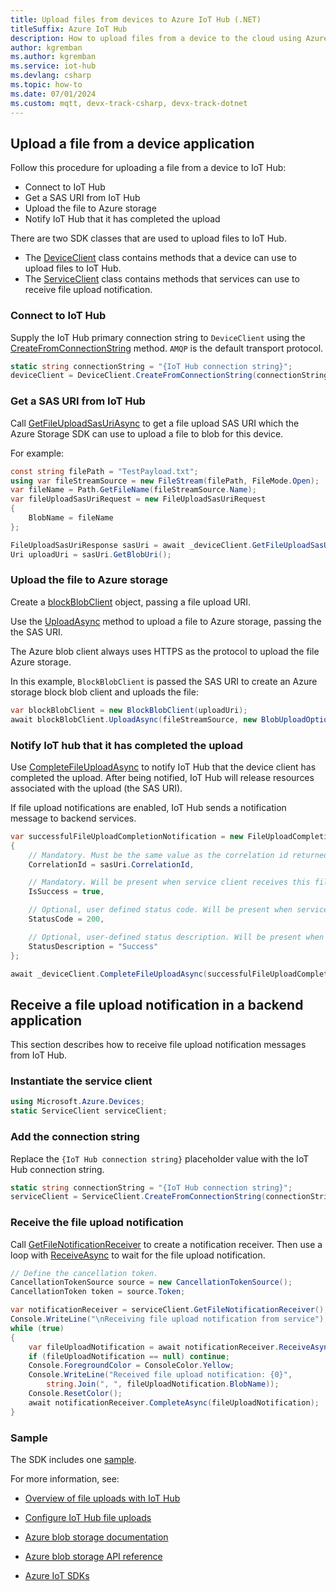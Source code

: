 ```yaml
---
title: Upload files from devices to Azure IoT Hub (.NET)
titleSuffix: Azure IoT Hub
description: How to upload files from a device to the cloud using Azure IoT device SDK for .NET. Uploaded files are stored in an Azure storage blob container.
author: kgremban
ms.author: kgremban
ms.service: iot-hub
ms.devlang: csharp
ms.topic: how-to
ms.date: 07/01/2024
ms.custom: mqtt, devx-track-csharp, devx-track-dotnet
---
```


## Upload a file from a device application

Follow this procedure for uploading a file from a device to IoT Hub:

* Connect to IoT Hub
* Get a SAS URI from IoT Hub
* Upload the file to Azure storage
* Notify IoT Hub that it has completed the upload

There are two SDK classes that are used to upload files to IoT Hub.

* The [DeviceClient](/dotnet/api/microsoft.azure.devices.client.deviceclient) class contains methods that a device can use to upload files to IoT Hub.
* The [ServiceClient](/dotnet/api/microsoft.azure.devices.serviceclient) class contains methods that services can use to receive file upload notification.

### Connect to IoT Hub

Supply the IoT Hub primary connection string to `DeviceClient` using the [CreateFromConnectionString](/dotnet/api/microsoft.azure.devices.client.deviceclient.createfromconnectionstring?#microsoft-azure-devices-client-deviceclient-createfromconnectionstring(system-string)) method. `AMQP` is the default transport protocol.

``` csharp
static string connectionString = "{IoT Hub connection string}";
deviceClient = DeviceClient.CreateFromConnectionString(connectionString);
```

### Get a SAS URI from IoT Hub

Call [GetFileUploadSasUriAsync](/dotnet/api/microsoft.azure.devices.client.deviceclient.getfileuploadsasuriasync) to get a file upload SAS URI which the Azure Storage SDK can use to upload a file to blob for this device.

For example:

```csharp
const string filePath = "TestPayload.txt";
using var fileStreamSource = new FileStream(filePath, FileMode.Open);
var fileName = Path.GetFileName(fileStreamSource.Name);
var fileUploadSasUriRequest = new FileUploadSasUriRequest
{
    BlobName = fileName
};

FileUploadSasUriResponse sasUri = await _deviceClient.GetFileUploadSasUriAsync(fileUploadSasUriRequest);
Uri uploadUri = sasUri.GetBlobUri();
```

### Upload the file to Azure storage

Create a [blockBlobClient](/dotnet/api/azure.storage.blobs.specialized.blockblobclient) object, passing a file upload URI.

Use the [UploadAsync](/dotnet/api/azure.storage.blobs.specialized.blockblobclient.uploadasync?#azure-storage-blobs-specialized-blockblobclient-uploadasync(system-io-stream-azure-storage-blobs-models-blobuploadoptions-system-threading-cancellationtoken)) method to upload a file to Azure storage, passing the the SAS URI.

The Azure blob client always uses HTTPS as the protocol to upload the file Azure storage.

In this example, `BlockBlobClient` is passed the SAS URI to create an Azure storage block blob client and uploads the file:

```csharp
var blockBlobClient = new BlockBlobClient(uploadUri);
await blockBlobClient.UploadAsync(fileStreamSource, new BlobUploadOptions());
```

### Notify IoT hub that it has completed the upload

Use [CompleteFileUploadAsync](/dotnet/api/microsoft.azure.devices.client.deviceclient.completefileuploadasync) to notify IoT Hub that the device client has completed the upload. After being notified, IoT Hub will release resources associated with the upload (the SAS URI).

If file upload notifications are enabled, IoT Hub sends a notification message to backend services.

```csharp
var successfulFileUploadCompletionNotification = new FileUploadCompletionNotification
{
    // Mandatory. Must be the same value as the correlation id returned in the sas uri response
    CorrelationId = sasUri.CorrelationId,

    // Mandatory. Will be present when service client receives this file upload notification
    IsSuccess = true,

    // Optional, user defined status code. Will be present when service client receives this file upload notification
    StatusCode = 200,

    // Optional, user-defined status description. Will be present when service client receives this file upload notification
    StatusDescription = "Success"
};

await _deviceClient.CompleteFileUploadAsync(successfulFileUploadCompletionNotification);
```

## Receive a file upload notification in a backend application

This section describes how to receive file upload notification messages from IoT Hub.

### Instantiate the service client

```csharp
using Microsoft.Azure.Devices;
static ServiceClient serviceClient;
```

### Add the connection string

Replace the `{IoT Hub connection string}` placeholder value with the IoT Hub connection string.

```csharp
static string connectionString = "{IoT Hub connection string}";
serviceClient = ServiceClient.CreateFromConnectionString(connectionString);
```

### Receive the file upload notification

Call [GetFileNotificationReceiver](/dotnet/api/microsoft.azure.devices.serviceclient.getfilenotificationreceiver?#microsoft-azure-devices-serviceclient-getfilenotificationreceiver) to create a notification receiver. Then use a loop with [ReceiveAsync](/dotnet/api/microsoft.azure.devices.receiver-1.receiveasync?#microsoft-azure-devices-receiver-1-receiveasync(system-threading-cancellationtoken)) to wait for the file upload notification.

```csharp
// Define the cancellation token.
CancellationTokenSource source = new CancellationTokenSource();
CancellationToken token = source.Token;

var notificationReceiver = serviceClient.GetFileNotificationReceiver();
Console.WriteLine("\nReceiving file upload notification from service");
while (true)
{
    var fileUploadNotification = await notificationReceiver.ReceiveAsync(token);
    if (fileUploadNotification == null) continue;
    Console.ForegroundColor = ConsoleColor.Yellow;
    Console.WriteLine("Received file upload notification: {0}", 
        string.Join(", ", fileUploadNotification.BlobName));
    Console.ResetColor();
    await notificationReceiver.CompleteAsync(fileUploadNotification);
}
```

### Sample

The SDK includes one [sample](https://github.com/Azure/azure-iot-sdk-csharp/blob/main/iothub/device/samples/getting%20started/FileUploadSample/FileUploadSample.cs).

For more information, see:

* [Overview of file uploads with IoT Hub](../articles/iot-hub/iot-hub-devguide-file-upload.md)

* [Configure IoT Hub file uploads](../articles/iot-hub/iot-hub-configure-file-upload.md)

* [Azure blob storage documentation](../articles/storage/blobs/storage-blobs-introduction.md)

* [Azure blob storage API reference](../articles/storage/blobs/reference.md)

* [Azure IoT SDKs](../articles/iot-hub/iot-hub-devguide-sdks.md)
